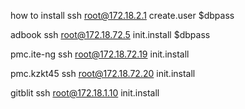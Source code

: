 how to install
ssh root@172.18.2.1
create.user $dbpass

adbook
ssh root@172.18.72.5
init.install $dbpass

pmc.ite-ng
ssh root@172.18.72.19
init.install

pmc.kzkt45
ssh root@172.18.72.20
init.install

gitblit
ssh root@172.18.1.10
init.install



